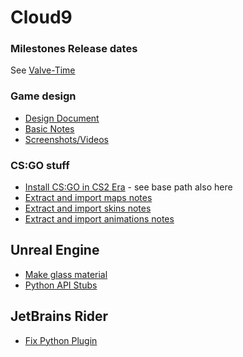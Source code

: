 ﻿# Cloud9

### Milestones Release dates

See [Valve-Time](https://developer.valvesoftware.com/wiki/Valve_Time)

### Game design

- [Design Document](Docs/Design.MD)
- [Basic Notes](Docs/Notes.MD)
- [Screenshots/Videos](Screenshots)

### CS:GO stuff

- [Install CS:GO in CS2 Era](Docs/CSGO/InstallLegacyVersion.MD) - see base path also here
- [Extract and import maps notes](Docs/CSGO/Maps.MD)
- [Extract and import skins notes](Docs/CSGO/Skins.MD)
- [Extract and import animations notes](Docs/CSGO/Animations.MD)

## Unreal Engine

- [Make glass material](Docs/Unreal/MakeGlassMaterial.MD)
- [Python API Stubs](Docs/Unreal/PythonStub.MD)

## JetBrains Rider

- [Fix Python Plugin](Docs/Rider/FixPython.MD)
